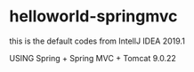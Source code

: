 # helloworld-springmvc
this is the default codes from IntellJ IDEA 2019.1

USING Spring + Spring MVC + Tomcat 9.0.22
